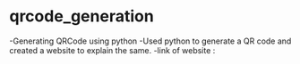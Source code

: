# qrcode_generation
-Generating QRCode using python
-Used python to generate a QR code and created a website to explain the same.
-link of website : 
